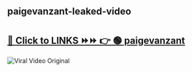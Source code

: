 
 ## paigevanzant-leaked-video 

# <h2><a href="https://clipsfans.com/paigevanzant&ref=git">🔗 Click to LINKS ⏩⏩ 👉 🟢 paigevanzant </a></h2>

<a href="https://clipsfans.com/paigevanzant&ref=git" rel="nofollow" data-target="animated-image.originalLink"><img src="https://i.ibb.co.com/xMMVF88/686577567.gif" alt="Viral Video Original" style="max-width: 100%; display: inline-block;" data-target="animated-image.originalImage"></a>
